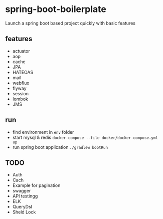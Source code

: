 # spring-boot-boilerplate

Launch a spring boot based project quickly with basic features 

## features

- actuator
- aop
- cache
- JPA
- HATEOAS
- mail
- webflux
- flyway
- session
- lombok
- JMS

## run 

- find environment in `env` folder
- start mysql & redis `docker-compose --file docker/docker-compose.yml up`
- run spring boot application `./gradlew bootRun`

## TODO

- Auth
- Cach
- Example for pagination
- swagger 
- API testingg
- ELK
- QueryDsl
- Sheld Lock

